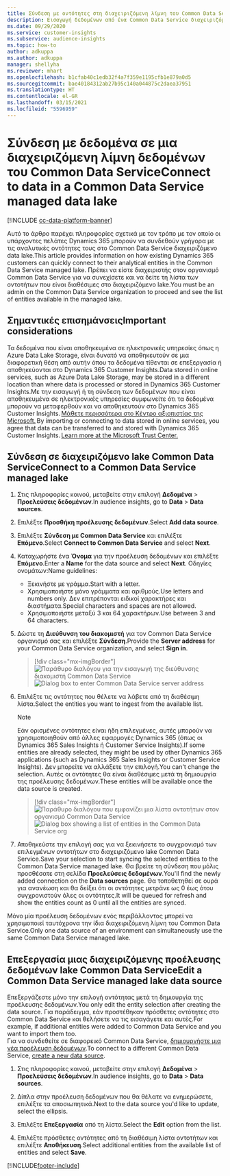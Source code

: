 ```yaml
---
title: Σύνδεση με οντότητες στη διαχειριζόμενη λίμνη του Common Data Service
description: Εισαγωγή δεδομένων από ένα Common Data Service διαχειριζόμενο data lake.
ms.date: 09/29/2020
ms.service: customer-insights
ms.subservice: audience-insights
ms.topic: how-to
author: adkuppa
ms.author: adkuppa
manager: shellyha
ms.reviewer: mhart
ms.openlocfilehash: b1cfab40c1edb32f4a7f359e1195cfb1e879a0d5
ms.sourcegitcommit: bae40184312ab27b95c140a044875c2daea37951
ms.translationtype: HT
ms.contentlocale: el-GR
ms.lasthandoff: 03/15/2021
ms.locfileid: "5596959"
---
```

# <a name="connect-to-data-in-a-common-data-service-managed-data-lake"></a><span data-ttu-id="77dc8-103">Σύνδεση με δεδομένα σε μια διαχειριζόμενη λίμνη δεδομένων του Common Data Service</span><span class="sxs-lookup"><span data-stu-id="77dc8-103">Connect to data in a Common Data Service managed data lake</span></span>

[!INCLUDE [cc-data-platform-banner](../includes/cc-data-platform-banner.md)]

<span data-ttu-id="77dc8-104">Αυτό το άρθρο παρέχει πληροφορίες σχετικά με τον τρόπο με τον οποίο οι υπάρχοντες πελάτες Dynamics 365 μπορούν να συνδεθούν γρήγορα με τις αναλυτικές οντότητες τους στο Common Data Service διαχειριζόμενο data lake.</span><span class="sxs-lookup"><span data-stu-id="77dc8-104">This article provides information on how existing Dynamics 365 customers can quickly connect to their analytical entities in the Common Data Service managed lake.</span></span> <span data-ttu-id="77dc8-105">Πρέπει να είστε διαχειριστής στον οργανισμό Common Data Service για να συνεχίσετε και να δείτε τη λίστα των οντοτήτων που είναι διαθέσιμες στο διαχειριζόμενο lake.</span><span class="sxs-lookup"><span data-stu-id="77dc8-105">You must be an admin on the Common Data Service organization to proceed and see the list of entities available in the managed lake.</span></span>

## <a name="important-considerations"></a><span data-ttu-id="77dc8-106">Σημαντικές επισημάνσεις</span><span class="sxs-lookup"><span data-stu-id="77dc8-106">Important considerations</span></span>

<span data-ttu-id="77dc8-107">Τα δεδομένα που είναι αποθηκευμένα σε ηλεκτρονικές υπηρεσίες όπως η Azure Data Lake Storage, είναι δυνατό να αποθηκευτούν σε μια διαφορετική θέση από αυτήν όπου τα δεδομένα τίθενται σε επεξεργασία ή αποθηκεύονται στο Dynamics 365 Customer Insights.</span><span class="sxs-lookup"><span data-stu-id="77dc8-107">Data stored in online services, such as Azure Data Lake Storage, may be stored in a different location than where data is processed or stored in Dynamics 365 Customer Insights.</span></span><span data-ttu-id="77dc8-108">Με την εισαγωγή ή τη σύνδεση των δεδομένων που είναι αποθηκευμένα σε ηλεκτρονικές υπηρεσίες συμφωνείτε ότι τα δεδομένα μπορούν να μεταφερθούν και να αποθηκευτούν στο Dynamics 365 Customer Insights. [Μάθετε περισσότερα στο Κέντρο αξιοπιστίας της Microsoft.](https://www.microsoft.com/trust-center)</span><span class="sxs-lookup"><span data-stu-id="77dc8-108"> By importing or connecting to data stored in online services, you agree that data can be transferred to and stored with Dynamics 365 Customer Insights. [Learn more at the Microsoft Trust Center.](https://www.microsoft.com/trust-center)</span></span>

## <a name="connect-to-a-common-data-service-managed-lake"></a><span data-ttu-id="77dc8-109">Σύνδεση σε διαχειριζόμενο lake Common Data Service</span><span class="sxs-lookup"><span data-stu-id="77dc8-109">Connect to a Common Data Service managed lake</span></span>

1. <span data-ttu-id="77dc8-110">Στις πληροφορίες κοινού, μεταβείτε στην επιλογή **Δεδομένα** > **Προελεύσεις δεδομένων**.</span><span class="sxs-lookup"><span data-stu-id="77dc8-110">In audience insights, go to **Data** > **Data sources**.</span></span>

2. <span data-ttu-id="77dc8-111">Επιλέξτε **Προσθήκη προέλευσης δεδομένων**.</span><span class="sxs-lookup"><span data-stu-id="77dc8-111">Select **Add data source**.</span></span>

3. <span data-ttu-id="77dc8-112">Επιλέξτε **Σύνδεση με Common Data Service** και επιλέξτε **Επόμενο**.</span><span class="sxs-lookup"><span data-stu-id="77dc8-112">Select **Connect to Common Data Service** and select **Next**.</span></span>

4. <span data-ttu-id="77dc8-113">Καταχωρήστε ένα **Όνομα** για την προέλευση δεδομένων και επιλέξτε **Επόμενο**.</span><span class="sxs-lookup"><span data-stu-id="77dc8-113">Enter a **Name** for the data source and select **Next**.</span></span> <span data-ttu-id="77dc8-114">Οδηγίες ονομάτων:</span><span class="sxs-lookup"><span data-stu-id="77dc8-114">Name guidelines:</span></span> 
   - <span data-ttu-id="77dc8-115">Ξεκινήστε με γράμμα.</span><span class="sxs-lookup"><span data-stu-id="77dc8-115">Start with a letter.</span></span>
   - <span data-ttu-id="77dc8-116">Χρησιμοποιήστε μόνο γράμματα και αριθμούς.</span><span class="sxs-lookup"><span data-stu-id="77dc8-116">Use letters and numbers only.</span></span> <span data-ttu-id="77dc8-117">Δεν επιτρέπονται ειδικοί χαρακτήρες και διαστήματα.</span><span class="sxs-lookup"><span data-stu-id="77dc8-117">Special characters and spaces are not allowed.</span></span>
   - <span data-ttu-id="77dc8-118">Χρησιμοποιήστε μεταξύ 3 και 64 χαρακτήρων.</span><span class="sxs-lookup"><span data-stu-id="77dc8-118">Use between 3 and 64 characters.</span></span>

5. <span data-ttu-id="77dc8-119">Δώστε τη **Διεύθυνση του διακομιστή** για τον Common Data Service οργανισμό σας και επιλέξτε **Σύνδεση**.</span><span class="sxs-lookup"><span data-stu-id="77dc8-119">Provide the **Server address** for your Common Data Service organization, and select **Sign in**.</span></span>

   > [!div class="mx-imgBorder"]
   > <span data-ttu-id="77dc8-120">![Παράθυρο διαλόγου για την εισαγωγή της διεύθυνσης διακομιστή Common Data Service](media/enter-CDS-org-details.png)</span><span class="sxs-lookup"><span data-stu-id="77dc8-120">![Dialog box to enter Common Data Service server address](media/enter-CDS-org-details.png)</span></span>

6. <span data-ttu-id="77dc8-121">Επιλέξτε τις οντότητες που θέλετε να λάβετε από τη διαθέσιμη λίστα.</span><span class="sxs-lookup"><span data-stu-id="77dc8-121">Select the entities you want to ingest from the available list.</span></span>    

   > [!NOTE]
   > <span data-ttu-id="77dc8-122">Εάν ορισμένες οντότητες είναι ήδη επιλεγμένες, αυτές μπορούν να χρησιμοποιηθούν από άλλες εφαρμογές Dynamics 365 (όπως οι Dynamics 365 Sales Insights ή Customer Service Insights).</span><span class="sxs-lookup"><span data-stu-id="77dc8-122">If some entities are already selected, they might be used by other Dynamics 365 applications (such as Dynamics 365 Sales Insights or Customer Service Insights).</span></span> <span data-ttu-id="77dc8-123">Δεν μπορείτε να αλλάξετε την επιλογή.</span><span class="sxs-lookup"><span data-stu-id="77dc8-123">You can't change the selection.</span></span> <span data-ttu-id="77dc8-124">Αυτές οι οντότητες θα είναι διαθέσιμες μετά τη δημιουργία της προέλευσης δεδομένων.</span><span class="sxs-lookup"><span data-stu-id="77dc8-124">These entities will be available once the data source is created.</span></span>

   > [!div class="mx-imgBorder"]
   > <span data-ttu-id="77dc8-125">![Παράθυρο διαλόγου που εμφανίζει μια λίστα οντοτήτων στον οργανισμό Common Data Service](media/select-analytical-entities.png)</span><span class="sxs-lookup"><span data-stu-id="77dc8-125">![Dialog box showing a list of entities in the Common Data Service org](media/select-analytical-entities.png)</span></span>

7. <span data-ttu-id="77dc8-126">Αποθηκεύστε την επιλογή σας για να ξεκινήσετε το συγχρονισμό των επιλεγμένων οντοτήτων στο διαχειριζόμενο lake Common Data Service.</span><span class="sxs-lookup"><span data-stu-id="77dc8-126">Save your selection to start syncing the selected entities to the Common Data Service managed lake.</span></span> <span data-ttu-id="77dc8-127">Θα βρείτε τη σύνδεση που μόλις προσθέσατε στη σελίδα **Προελεύσεις δεδομένων**.</span><span class="sxs-lookup"><span data-stu-id="77dc8-127">You'll find the newly added connection on the **Data sources** page.</span></span> <span data-ttu-id="77dc8-128">Θα τοποθετηθεί σε ουρά για ανανέωση και θα δείξει ότι οι οντότητες μετράνε ως 0 έως ότου συγχρονιστούν όλες οι οντότητες.</span><span class="sxs-lookup"><span data-stu-id="77dc8-128">It will be queued for refresh and show the entities count as 0 until all the entities are synced.</span></span>

<span data-ttu-id="77dc8-129">Μόνο μία προέλευση δεδομένων ενός περιβάλλοντος μπορεί να χρησιμοποιεί ταυτόχρονα την ίδια διαχειριζόμενη λίμνη του Common Data Service.</span><span class="sxs-lookup"><span data-stu-id="77dc8-129">Only one data source of an environment can simultaneously use the same Common Data Service managed lake.</span></span>

## <a name="edit-a-common-data-service-managed-lake-data-source"></a><span data-ttu-id="77dc8-130">Επεξεργασία μιας διαχειριζόμενης προέλευσης δεδομένων lake Common Data Service</span><span class="sxs-lookup"><span data-stu-id="77dc8-130">Edit a Common Data Service managed lake data source</span></span>

<span data-ttu-id="77dc8-131">Επεξεργάζεστε μόνο την επιλογή οντότητας μετά τη δημιουργία της προέλευσης δεδομένων.</span><span class="sxs-lookup"><span data-stu-id="77dc8-131">You only edit the entity selection after creating the data source.</span></span> <span data-ttu-id="77dc8-132">Για παράδειγμα, εάν προστέθηκαν πρόσθετες οντότητες στο Common Data Service και θελήσετε να τις εισαγάγετε και αυτές.</span><span class="sxs-lookup"><span data-stu-id="77dc8-132">For example, if additional entities were added to Common Data Service and you want to import them too.</span></span>    
<span data-ttu-id="77dc8-133">Για να συνδεθείτε σε διαφορεικό Common Data Service, [δημιουργήστε μια νέα προέλευση δεδομένων](#connect-to-a-common-data-service-managed-lake).</span><span class="sxs-lookup"><span data-stu-id="77dc8-133">To connect to a different Common Data Service, [create a new data source](#connect-to-a-common-data-service-managed-lake).</span></span>

1. <span data-ttu-id="77dc8-134">Στις πληροφορίες κοινού, μεταβείτε στην επιλογή **Δεδομένα** > **Προελεύσεις δεδομένων**.</span><span class="sxs-lookup"><span data-stu-id="77dc8-134">In audience insights, go to **Data** > **Data sources**.</span></span>

2. <span data-ttu-id="77dc8-135">Δίπλα στην προέλευση δεδομένων που θα θέλατε να ενημερώσετε, επιλέξτε τα αποσιωπητικά.</span><span class="sxs-lookup"><span data-stu-id="77dc8-135">Next to the data source you'd like to update, select the ellipsis.</span></span>

3. <span data-ttu-id="77dc8-136">Επιλέξτε **Επεξεργασία** από τη λίστα.</span><span class="sxs-lookup"><span data-stu-id="77dc8-136">Select the **Edit** option from the list.</span></span>

4. <span data-ttu-id="77dc8-137">Επιλέξτε πρόσθετες οντότητες από τη διαθέσιμη λίστα οντοτήτων και επιλέξτε **Αποθήκευση**.</span><span class="sxs-lookup"><span data-stu-id="77dc8-137">Select additional entities from the available list of entities and select **Save**.</span></span>


[!INCLUDE[footer-include](../includes/footer-banner.md)]
